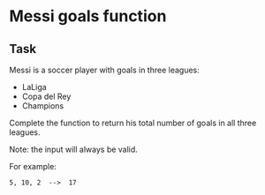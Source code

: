 # Messi goals function

## Task
Messi is a soccer player with goals in three leagues:

* LaLiga
* Copa del Rey
* Champions

Complete the function to return his total number of goals in all three leagues.

Note: the input will always be valid.

For example:
```
5, 10, 2  -->  17
```